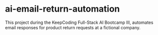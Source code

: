 # ai-email-return-automation
This project during the KeepCoding Full-Stack AI Bootcamp III, automates email responses for product return requests at a fictional company.
